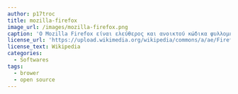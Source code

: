 ```yaml
---
author: p17troc
title: mozilla-firefox
image_url: /images/mozilla-firefox.png
caption: 'Ο Mozilla Firefox είναι ελεύθερος και ανοικτού κώδικα φυλλομετρητής του παγκόσμιου ιστού. Στις λειτουργίες του Firefox περιλαμβάνονται φραγή αυτόκλητα αναδυόμενων παραθύρων, περιήγηση με καρτέλες, ορθογραφικός έλεγχος, επιμέρους εύρεση, ενεργοί σελιδοδείκτες, διαχείριση των μεταφορτώσεων, ιδιωτική περιήγηση και ένα ενσωματωμένο πεδίο αναζήτησης με δυνατότητα επιλογής της επιθυμητής μηχανής αναζήτησης.'
license_url: 'https://upload.wikimedia.org/wikipedia/commons/a/ae/Firefox_29.0_on_Windows_8.png'
license_text: Wikipedia
categories:
  - Softwares
tags:
  - brower
  - open source
---
```

